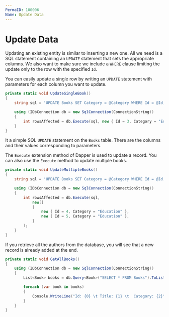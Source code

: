 ```yaml
---
PermaID: 100006
Name: Update Data
---
```


# Update Data

Updating an existing entity is similar to inserting a new one. All we need is a SQL statement containing an `UPDATE` statement that sets the appropriate columns. We also want to make sure we include a `WHERE` clause limiting the update only to the row with the specified `Id`.

You can easily update a single row by writing an `UPDATE` statement with parameters for each column you want to update.

```csharp
private static void UpdateSingleBook()
{
    string sql = "UPDATE Books SET Category = @Category WHERE Id = @Id;";

    using (IDbConnection db = new SqlConnection(ConnectionString))
    {
        int rowsAffected = db.Execute(sql, new { Id = 3, Category = "Education" });
    }
}
```

It a simple SQL `UPDATE` statement on the `Books` table. There are the columns and their values corresponding to parameters. 

The `Execute` extension method of Dapper is used to update a record. You can also use the `Execute` method to update multiple books.

```csharp
private static void UpdateMultipleBooks()
{
    string sql = "UPDATE Books SET Category = @Category WHERE Id = @Id;";

    using (IDbConnection db = new SqlConnection(ConnectionString))
    {
        int rowsAffected = db.Execute(sql,
            new[]
            {
                new { Id = 4, Category = "Education" },
                new { Id = 5, Category = "Education" },
            }
        );
    }
}
```

If you retrieve all the authors from the database, you will see that a new record is already added at the end.

```csharp
private static void GetAllBooks()
{
    using (IDbConnection db = new SqlConnection(ConnectionString))
    {
        List<Book> books = db.Query<Book>("SELECT * FROM Books").ToList();

        foreach (var book in books)
        {
            Console.WriteLine("Id: {0} \t Title: {1} \t  Category: {2}", book.Id, book.Title, book.Category);
        }
    }
}
```
